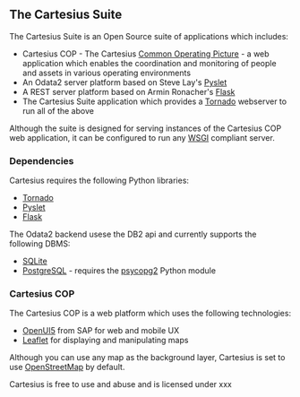 ## The Cartesius Suite

The Cartesius Suite is an Open Source suite of applications which includes:

* Cartesius COP - The Cartesius [Common Operating Picture](en.wikipedia.org/wiki/Common_operational_picture
) - a web application which enables the coordination and monitoring of people and assets in various operating environments
* An Odata2 server platform based on Steve Lay's [Pyslet](https://github.com/swl10/pyslet)
* A REST server platform based on Armin Ronacher's [Flask](https://github.com/mitsuhiko/flask/)
* The Cartesius Suite application which provides a [Tornado](https://github.com/tornadoweb/tornado) webserver to run all of the above

Although the suite is designed for serving instances of the Cartesius COP web application, it can be configured to run any [WSGI](http://wsgi.readthedocs.org/) compliant server.

### Dependencies

Cartesius requires the following Python libraries:

* [Tornado](https://github.com/tornadoweb/tornado)
* [Pyslet](https://github.com/swl10/pyslet)
* [Flask](https://github.com/mitsuhiko/flask/)

The Odata2 backend usese the DB2 api and currently supports the following DBMS:

* [SQLite](http://www.sqlite.org/)
* [PostgreSQL](http://www.postgresql.org/) - requires the [psycopg2](http://initd.org/psycopg/) Python module

### Cartesius COP
The Cartesius COP is a web platform which uses the following technologies:

* [OpenUI5](http://sap.github.io/openui5/) from SAP for web and mobile UX
* [Leaflet](http://leafletjs.com/) for displaying and manipulating maps

Although you can use any map as the background layer, Cartesius is set to use [OpenStreetMap](http://openstreetmap.org) by default.

Cartesius is free to use and abuse and is licensed under xxx
